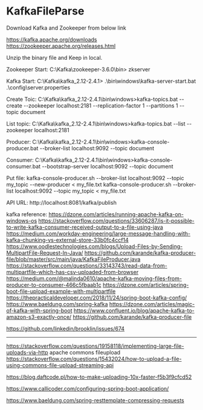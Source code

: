 # KafkaFileParse
Download Kafka and Zookeeper from below link

https://kafka.apache.org/downloads
https://zookeeper.apache.org/releases.html

Unzip the binary file and Keep in local.

Zookeeper Start:
C:\Kafka\zookeeper-3.6.0\bin> zkserver

Kafka Start:
C:\Kafka\kafka_2.12-2.4.1> .\bin\windows\kafka-server-start.bat .\config\server.properties

Create Toic:
C:\Kafka\kafka_2.12-2.4.1\bin\windows>kafka-topics.bat --create --zookeeper localhost:2181 --replication-factor 1 --partitions 1 --topic document

List topic: C:\Kafka\kafka_2.12-2.4.1\bin\windows>kafka-topics.bat --list --zookeeper localhost:2181

Producer: C:\Kafka\kafka_2.12-2.4.1\bin\windows>kafka-console-producer.bat --broker-list localhost:9092 --topic document

Consumer: C:\Kafka\kafka_2.12-2.4.1\bin\windows>kafka-console-consumer.bat --bootstrap-server localhost:9092 --topic document

Put file: kafka-console-producer.sh --broker-list localhost:9092 --topic my_topic --new-producer < my_file.txt
kafka-console-producer.sh --broker-list localhost:9092 --topic my_topic < my_file.txt

API URL: http://localhost:8081/kafka/publish

kafka reference:
https://dzone.com/articles/running-apache-kafka-on-windows-os
https://stackoverflow.com/questions/33606287/is-it-possible-to-write-kafka-consumer-received-output-to-a-file-using-java
https://medium.com/workday-engineering/large-message-handling-with-kafka-chunking-vs-external-store-33b0fc4ccf14
https://www.oodlestechnologies.com/blogs/Upload-Files-by-Sending-MultipartFile-Request-In-Java/
https://github.com/karande/kafka-producer-file/blob/master/src/main/java/KafkaFileProducer.java
https://stackoverflow.com/questions/33143743/read-data-from-multipartfile-which-has-csv-uploaded-from-browser
https://medium.com/@malinda0610/apache-kafka-moving-files-from-producer-to-consumer-466c5fbaab1c
https://dzone.com/articles/spring-boot-file-upload-example-with-multipartfile
https://thepracticaldeveloper.com/2018/11/24/spring-boot-kafka-config/
https://www.baeldung.com/spring-kafka
https://dzone.com/articles/magic-of-kafka-with-spring-boot
https://www.confluent.io/blog/apache-kafka-to-amazon-s3-exactly-once/
https://github.com/karande/kafka-producer-file

https://github.com/linkedin/brooklin/issues/674

----------------------
https://stackoverflow.com/questions/19158118/implementing-large-file-uploads-via-http
apache commons fileupload
https://stackoverflow.com/questions/15432024/how-to-upload-a-file-using-commons-file-upload-streaming-api

https://blog.daftcode.pl/how-to-make-uploading-10x-faster-f5b3f9cfcd52

https://www.callicoder.com/configuring-spring-boot-application/

https://www.baeldung.com/spring-resttemplate-compressing-requests
